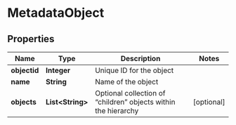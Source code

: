 
# MetadataObject

## Properties
Name | Type | Description | Notes
------------ | ------------- | ------------- | -------------
**objectid** | **Integer** | Unique ID for the object | 
**name** | **String** | Name of the object | 
**objects** | **List&lt;String&gt;** | Optional collection of “children” objects within the hierarchy |  [optional]



